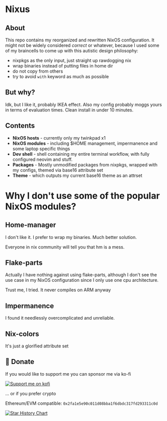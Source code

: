 # Nixus

## About

This repo contains my reorganized and rewritten NixOS configuration.
It might not be widely considered _correct_ or whatever, because I used some of my braincells to come up with this autistic design philosophy:

- nixpkgs as the only input, just straight up rawdogging nix
- wrap binaries instead of putting files in home dir
- do not copy from others
- try to avoid `with` keyword as much as possible

## But why?

Idk, but I like it, probably IKEA effect. Also my config probably moggs yours in terms of evaluation times. Clean install in under 10 minutes. 

## Contents

- **NixOS hosts** - currently only my twinkpad x1
- **NixOS modules** - including $HOME management, impermanence and some laptop specific things
- **Dev shell** - shell containing my entire terminal workflow, with fully configured neovim and stuff. 
- **Packages** - Mostly unmodified packages from nixpkgs, wrapped with my configs, themed via base16 attribute set
- **Theme** - which outputs my current base16 theme as an attrset 

# Why I don't use some of the popular NixOS modules?

## Home-manager

I don't like it. I prefer to wrap my binaries. Much better solution.

Everyone in nix community will tell you that hm is a mess.

## Flake-parts

Actually I have nothing against using flake-parts, although I don't see the use case in my NixOS configuration since I only use one cpu architecture.

Trust me, I tried. It never compiles on ARM anyway

## Impermanence

I found it needlessly overcomplicated and unreliable.

## Nix-colors

It's just a glorified attribute set

## 💛 Donate

If you would like to support me you can sponsor me via ko-fi

<a href="https://ko-fi.com/sioodmy"><img src="https://ko-fi.com/img/githubbutton_sm.svg" alt="Support me on kofi" /> </a>

... or if you prefer crypto

Ethereum/EVM compatible: `0x2fa1e5e90c011d08bba1f6dbdc317fd293311c0d`

[![Star History Chart](https://api.star-history.com/svg?repos=sioodmy/dotfiles&type=Date)](https://star-history.com/#sioodmy/dotfiles&Date)
